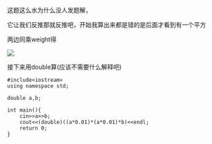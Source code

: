 这题这么水为什么没人发题解，

它让我们反推那就反推吧，开始我算出来都是错的是后面才看到有一个平方

两边同乘weight得

![](https://cdn.luogu.com.cn/upload/pic/18359.png)

接下来用double算(应该不需要什么解释吧)

```
#include<iostream>
using namespace std;

double a,b;

int main(){
    cin>>a>>b;
    cout<<(double)((a*0.01)*(a*0.01)*b)<<endl;
    return 0;
}
```
